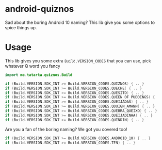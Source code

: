 # android-quiznos
Sad about the boring Android 10 naming? This lib give you some options to spice things up.

# Usage

This lib gives you some extra `Build.VERSION_CODES` that you can use, pick whatever Q word you fancy

```kotlin
import me.tatarka.quiznos.Build

if (Build.VERSION.SDK_INT >= Build.VERSION_CODES.QUIZNOS) { .. }
if (Build.VERSION.SDK_INT >= Build.VERSION_CODES.QUECHE) { .. }
if (Build.VERSION.SDK_INT >= Build.VERSION_CODES.QUESITO) { .. }
if (Build.VERSION.SDK_INT >= Build.VERSION_CODES.QUEEN_OF_PUDDINGS) { .. }
if (Build.VERSION.SDK_INT >= Build.VERSION_CODES.QUEIJADAS) { .. }
if (Build.VERSION.SDK_INT >= Build.VERSION_CODES.QOUIGN_AMANN) { .. }
if (Build.VERSION.SDK_INT >= Build.VERSION_CODES.QUEBRA_QUEIXO) { .. }
if (Build.VERSION.SDK_INT >= Build.VERSION_CODES.QUEIJADINHA) { .. }
if (Build.VERSION.SDK_INT >= Build.VERSION_CODES.QUINDIN) { .. }
```

Are you a fan of the boring naming? We got you covered too!

```kotlin
if (Build.VERSION.SDK_INT >= Build.VERSION_CODES.ANDROID_10) { .. }
if (Build.VERSION.SDK_INT >= Build.VERSION_CODES.TEN) { .. }
```

